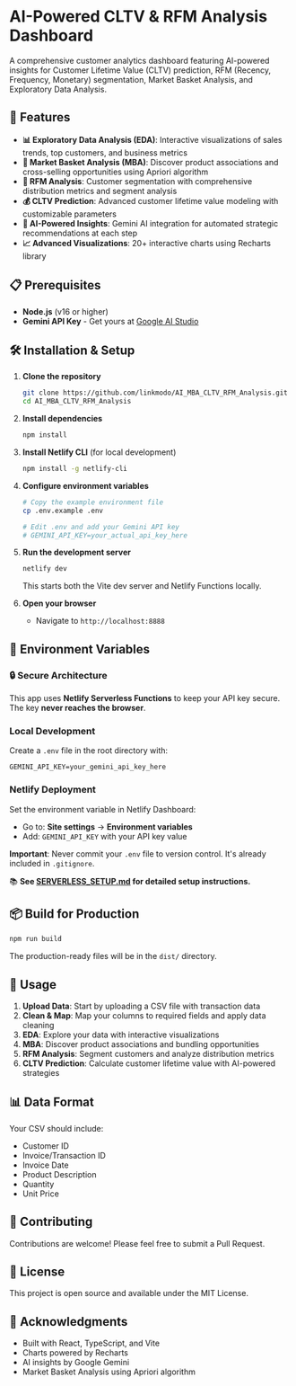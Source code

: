# AI-Powered CLTV & RFM Analysis Dashboard

A comprehensive customer analytics dashboard featuring AI-powered insights for Customer Lifetime Value (CLTV) prediction, RFM (Recency, Frequency, Monetary) segmentation, Market Basket Analysis, and Exploratory Data Analysis.

## 🚀 Features

- **📊 Exploratory Data Analysis (EDA)**: Interactive visualizations of sales trends, top customers, and business metrics
- **🛒 Market Basket Analysis (MBA)**: Discover product associations and cross-selling opportunities using Apriori algorithm
- **👥 RFM Analysis**: Customer segmentation with comprehensive distribution metrics and segment analysis
- **💰 CLTV Prediction**: Advanced customer lifetime value modeling with customizable parameters
- **🤖 AI-Powered Insights**: Gemini AI integration for automated strategic recommendations at each step
- **📈 Advanced Visualizations**: 20+ interactive charts using Recharts library

## 📋 Prerequisites

- **Node.js** (v16 or higher)
- **Gemini API Key** - Get yours at [Google AI Studio](https://aistudio.google.com/app/apikey)

## 🛠️ Installation & Setup

1. **Clone the repository**
   ```bash
   git clone https://github.com/linkmodo/AI_MBA_CLTV_RFM_Analysis.git
   cd AI_MBA_CLTV_RFM_Analysis
   ```

2. **Install dependencies**
   ```bash
   npm install
   ```

3. **Install Netlify CLI** (for local development)
   ```bash
   npm install -g netlify-cli
   ```

4. **Configure environment variables**
   ```bash
   # Copy the example environment file
   cp .env.example .env
   
   # Edit .env and add your Gemini API key
   # GEMINI_API_KEY=your_actual_api_key_here
   ```

5. **Run the development server**
   ```bash
   netlify dev
   ```
   
   This starts both the Vite dev server and Netlify Functions locally.

6. **Open your browser**
   - Navigate to `http://localhost:8888`

## 🔑 Environment Variables

### 🔒 Secure Architecture

This app uses **Netlify Serverless Functions** to keep your API key secure. The key **never reaches the browser**.

### Local Development

Create a `.env` file in the root directory with:

```env
GEMINI_API_KEY=your_gemini_api_key_here
```

### Netlify Deployment

Set the environment variable in Netlify Dashboard:
- Go to: **Site settings** → **Environment variables**
- Add: `GEMINI_API_KEY` with your API key value

**Important**: Never commit your `.env` file to version control. It's already included in `.gitignore`.

📚 **See [SERVERLESS_SETUP.md](./SERVERLESS_SETUP.md) for detailed setup instructions.**

## 📦 Build for Production

```bash
npm run build
```

The production-ready files will be in the `dist/` directory.

## 🎯 Usage

1. **Upload Data**: Start by uploading a CSV file with transaction data
2. **Clean & Map**: Map your columns to required fields and apply data cleaning
3. **EDA**: Explore your data with interactive visualizations
4. **MBA**: Discover product associations and bundling opportunities
5. **RFM Analysis**: Segment customers and analyze distribution metrics
6. **CLTV Prediction**: Calculate customer lifetime value with AI-powered strategies

## 📊 Data Format

Your CSV should include:
- Customer ID
- Invoice/Transaction ID
- Invoice Date
- Product Description
- Quantity
- Unit Price

## 🤝 Contributing

Contributions are welcome! Please feel free to submit a Pull Request.

## 📄 License

This project is open source and available under the MIT License.

## 🙏 Acknowledgments

- Built with React, TypeScript, and Vite
- Charts powered by Recharts
- AI insights by Google Gemini
- Market Basket Analysis using Apriori algorithm
